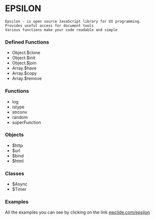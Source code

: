 # **EPSILON**

    Epsilon - is open source JavaScript library for UI programming.  
    Provides useful access for document tools  
    Various functions make your code readable and simple

### Defined Functions
- Object.$clone
- Object.$init
- Object.$join
- Array.$have
- Array.$copy
- Array.$remove

### Functions
- log
- istype
- strconv
- random
- superFunction

### Objects
- $http
- $url
- $bind
- $html

### Classes
- $Async
- $Timer

### Examples

All the examples you can see by clicking on the link
[ewclide.com/epsilon](http://ewclide.com/epsilon/examples)
